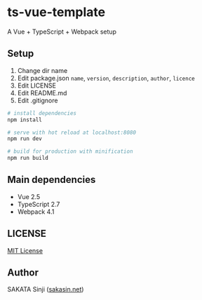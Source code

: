 # ts-vue-template

A Vue + TypeScript + Webpack setup


## Setup

1. Change dir name
1. Edit package.json
    `name`,
    `version`,
    `description`,
    `author`,
    `licence`
1. Edit LICENSE
1. Edit README.md
1. Edit .gitignore

``` bash
# install dependencies
npm install

# serve with hot reload at localhost:8080
npm run dev

# build for production with minification
npm run build
```

## Main dependencies

- Vue 2.5
- TypeScript 2.7
- Webpack 4.1


## LICENSE

[MIT License](LISENCE)


## Author

SAKATA Sinji ([sakasin.net](https://sakasin.net))
